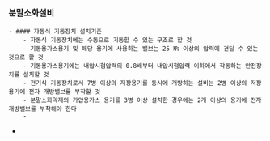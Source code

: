 ### 분말소화설비
	- #### 자동식 기동장치 설치기준
		- 자동식 기동장치에는 수동으로 기동할 수 있는 구조로 할 것
		- 기동용가스용기 및 해당 용기에 사용하는 밸브는 25 ㎫ 이상의 압력에 견딜 수 있는 것으로 할 것
		- 기동용가스용기에는 내압시험압력의 0.8배부터 내압시험압력 이하에서 작동하는 안전장치를 설치할 것
		- 전기식 기동장치로서 7병 이상의 저장용기를 동시에 개방하는 설비는 2병 이상의 저장용기에 전자 개방밸브를 부착할 것
		- 분말소화약제의 가압용가스 용기를 3병 이상 설치한 경우에는 2개 이상의 용기에 전자개방밸브를 부착해야 한다
		-
-